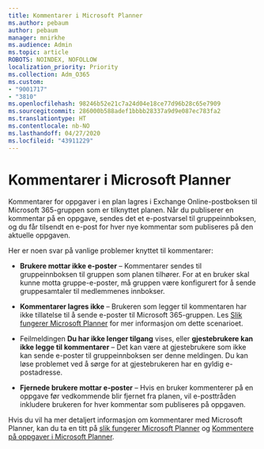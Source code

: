 ```yaml
---
title: Kommentarer i Microsoft Planner
ms.author: pebaum
author: pebaum
manager: mnirkhe
ms.audience: Admin
ms.topic: article
ROBOTS: NOINDEX, NOFOLLOW
localization_priority: Priority
ms.collection: Adm_O365
ms.custom:
- "9001717"
- "3810"
ms.openlocfilehash: 98246b52e21c7a24d04e18ce77d96b28c65e7909
ms.sourcegitcommit: 286000b588adef1bbbb28337a9d9e087ec783fa2
ms.translationtype: HT
ms.contentlocale: nb-NO
ms.lasthandoff: 04/27/2020
ms.locfileid: "43911229"
---
```

# <a name="comments-in-microsoft-planner"></a>Kommentarer i Microsoft Planner

Kommentarer for oppgaver i en plan lagres i Exchange Online-postboksen til Microsoft 365-gruppen som er tilknyttet planen.  Når du publiserer en kommentar på en oppgave, sendes det et e-postvarsel til gruppeinnboksen, og du får tilsendt en e-post for hver nye kommentar som publiseres på den aktuelle oppgaven.

Her er noen svar på vanlige problemer knyttet til kommentarer:

- **Brukere mottar ikke e-poster** – Kommentarer sendes til gruppeinnboksen til gruppen som planen tilhører. For at en bruker skal kunne motta gruppe-e-poster, må gruppen være konfigurert for å sende gruppesamtaler til medlemmenes innbokser.

- **Kommentarer lagres ikke** – Brukeren som legger til kommentaren har ikke tillatelse til å sende e-poster til Microsoft 365-gruppen. Les [Slik fungerer Microsoft Planner](https://techcommunity.microsoft.com/t5/planner-blog/how-microsoft-planner-works/ba-p/1214736) for mer informasjon om dette scenarioet.

- Feilmeldingen **Du har ikke lenger tilgang** vises, eller **gjestebrukere kan ikke legge til kommentarer** – Det kan være at gjestebrukere som ikke kan sende e-poster til gruppeinnboksen ser denne meldingen. Du kan løse problemet ved å sørge for at gjestebrukeren har en gyldig e-postadresse.

- **Fjernede brukere mottar e-poster** – Hvis en bruker kommenterer på en oppgave før vedkommende blir fjernet fra planen, vil e-posttråden inkludere brukeren for hver kommentar som publiseres på oppgaven.

Hvis du vil ha mer detaljert informasjon om kommentarer med Microsoft Planner, kan du ta en titt på [slik fungerer Microsoft Planner](https://techcommunity.microsoft.com/t5/planner-blog/how-microsoft-planner-works/ba-p/1214736) og [Kommentere på oppgaver i Microsoft Planner](https://support.microsoft.com/office/comment-on-tasks-in-microsoft-planner-fd4aedde-7785-4cd0-96ee-122fbc9140e1).
